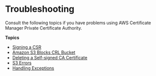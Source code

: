 # Troubleshooting<a name="PcaTsIntro"></a>

Consult the following topics if you have problems using AWS Certificate Manager Private Certificate Authority\.

**Topics**
+ [Signing a CSR](PcaTsSignCsr.md)
+ [Amazon S3 Blocks CRL Bucket](PcaS3CsrBlock.md)
+ [Deleting a Self\-signed CA Certificate](PcaRevokeSelfSigned.md)
+ [S3 Errors](PCA-TA-S3.md)
+ [Handling Exceptions](PCATsExceptions.md)